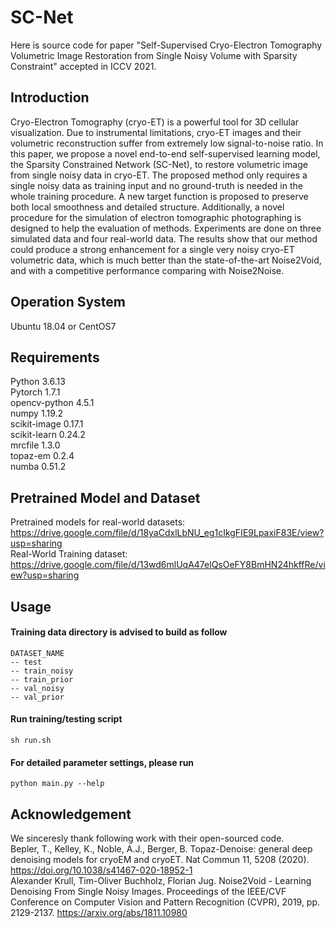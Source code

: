 # SC-Net
Here is source code for paper "Self-Supervised Cryo-Electron Tomography Volumetric Image Restoration from Single Noisy Volume with Sparsity Constraint" accepted in ICCV 2021.<br>

## Introduction
Cryo-Electron Tomography (cryo-ET) is a powerful tool for 3D cellular visualization. Due to instrumental limitations, cryo-ET images and their volumetric reconstruction suffer from extremely low signal-to-noise ratio. In this paper, we propose a novel end-to-end self-supervised learning model, the Sparsity Constrained Network (SC-Net), to restore volumetric image from single noisy data in cryo-ET. The proposed method only requires a single noisy data as training input and no ground-truth is needed in the whole training procedure. A new target function is proposed to preserve both local smoothness and detailed structure. Additionally, a novel procedure for the simulation of electron tomographic photographing is designed to help the evaluation of methods. Experiments are done on three simulated data and four real-world data. The results show that our method could produce a strong enhancement for a single very noisy cryo-ET volumetric data, which is much better than the state-of-the-art Noise2Void, and with a competitive performance comparing with Noise2Noise.

## Operation System
Ubuntu 18.04 or CentOS7

## Requirements
Python 3.6.13 <br>
Pytorch 1.7.1 <br>
opencv-python 4.5.1 <br>
numpy 1.19.2 <br>
scikit-image 0.17.1 <br>
scikit-learn 0.24.2 <br>
mrcfile 1.3.0 <br>
topaz-em 0.2.4 <br>
numba 0.51.2 <br>

## Pretrained Model and Dataset
 Pretrained models for real-world datasets: <br> https://drive.google.com/file/d/18yaCdxlLbNU_eg1cIkgFIE9LpaxiF83E/view?usp=sharing  <br>
 Real-World Training dataset: <br> https://drive.google.com/file/d/13wd6mlUqA47elQsOeFY8BmHN24hkffRe/view?usp=sharing 
## Usage
#### Training data directory is advised to build as follow
```
DATASET_NAME
-- test
-- train_noisy
-- train_prior
-- val_noisy
-- val_prior
```
#### Run training/testing script
    sh run.sh
#### For detailed parameter settings, please run
    python main.py --help

## Acknowledgement
We sinceresly thank following work with their open-sourced code. <br>
Bepler, T., Kelley, K., Noble, A.J., Berger, B. Topaz-Denoise: general deep denoising models for cryoEM and cryoET. Nat Commun 11, 5208 (2020). https://doi.org/10.1038/s41467-020-18952-1 <br>
Alexander Krull, Tim-Oliver Buchholz, Florian Jug. Noise2Void - Learning Denoising From Single Noisy Images. Proceedings of the IEEE/CVF Conference on Computer Vision and Pattern Recognition (CVPR), 2019, pp. 2129-2137.  https://arxiv.org/abs/1811.10980 <br>
